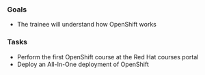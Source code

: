 ### Goals
-  The trainee will understand how OpenShift works


### Tasks
- Perform the first OpenShift course at the Red Hat courses portal
- Deploy an All-In-One deployment of OpenShift